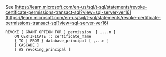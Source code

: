 See [https://learn.microsoft.com/en-us/sql/t-sql/statements/revoke-certificate-permissions-transact-sql?view=sql-server-ver16](https://learn.microsoft.com/en-us/sql/t-sql/statements/revoke-certificate-permissions-transact-sql?view=sql-server-ver16)
```
REVOKE [ GRANT OPTION FOR ] permission  [ ,...n ]   
    ON CERTIFICATE :: certificate_name   
    { TO | FROM } database_principal [ ,...n ]  
    [ CASCADE ]  
    [ AS revoking_principal ]
```
